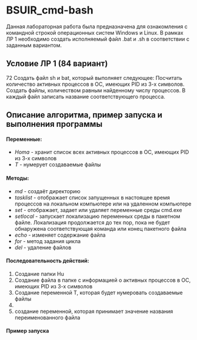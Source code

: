 # BSUIR_cmd-bash
Данная лабораторная работа была предназначена для ознакомления с командной строкой операционных систем Windows и Linux.
В рамках ЛР 1 необходимо создать исполняемый файл .bat и .sh в соответствии с заданным вариантом.
## Условие ЛР 1 (84 вариант)
72 Создать файл sh и bat, который выполняет следующее: 
Посчитать количество активных процессов в ОС, имеющих PID из 3-х символов. Создать файлы, количеством равным найденному числу процессов. В каждый файл записать название соответствующего процесса.
## Описание алгоритма, пример запуска и выполнения программы 


#### Переменные:
- *Homa* - хранит список всех активных процессов в ОС, имеющих PID из 3-х символов
- *T* - нумерует создаваемые файлы
#### Методы:
- *md* - создаёт директорию
- *tasklist* - отображает список запущенных в настоящее время процессов на локальном компьютере или на удаленном компьютере
- *set* - отображает, задает или удаляет переменные среды cmd.exe
- *setlocal* - запускает локализацию переменных среды в пакетном файле. Локализация продолжается до тех пор, пока не будет обнаружена соответствующая команда или конец пакетного файла
- *echo* - изменяет содержание файла
- *for* - метод задания цикла
- *del* - удаление файлов
#### Последовательность действий:
 1. Создание папки Hu
 2. Создание файла в папке с информацией о активных процессов в ОС, имеющих PID из 3-х символов 
 3. Создание переменной T, которая будет нумеровать создаваемые файлы
 4. 
 5. создание переменной, которая принимает значение названия переименованного файла
#### Пример запуска
